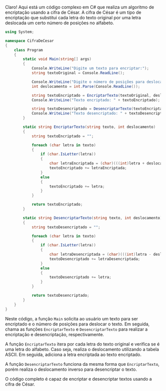 Claro! Aqui está um código complexo em C# que realiza um algoritmo de encriptação usando a cifra de César. A cifra de César é um tipo de encriptação que substitui cada letra do texto original por uma letra deslocada um certo número de posições no alfabeto.

```csharp
using System;

namespace CifraDeCesar
{
    class Program
    {
        static void Main(string[] args)
        {
            Console.WriteLine("Digite um texto para encriptar:");
            string textoOriginal = Console.ReadLine();

            Console.WriteLine("Digite o número de posições para deslocar o texto:");
            int deslocamento = int.Parse(Console.ReadLine());

            string textoEncriptado = EncriptarTexto(textoOriginal, deslocamento);
            Console.WriteLine("Texto encriptado: " + textoEncriptado);

            string textoDesencriptado = DesencriptarTexto(textoEncriptado, deslocamento);
            Console.WriteLine("Texto desencriptado: " + textoDesencriptado);
        }

        static string EncriptarTexto(string texto, int deslocamento)
        {
            string textoEncriptado = "";

            foreach (char letra in texto)
            {
                if (char.IsLetter(letra))
                {
                    char letraEncriptada = (char)(((int)letra + deslocamento - 65) % 26 + 65);
                    textoEncriptado += letraEncriptada;
                }
                else
                {
                    textoEncriptado += letra;
                }
            }

            return textoEncriptado;
        }

        static string DesencriptarTexto(string texto, int deslocamento)
        {
            string textoDesencriptado = "";

            foreach (char letra in texto)
            {
                if (char.IsLetter(letra))
                {
                    char letraDesencriptada = (char)(((int)letra - deslocamento - 65 + 26) % 26 + 65);
                    textoDesencriptado += letraDesencriptada;
                }
                else
                {
                    textoDesencriptado += letra;
                }
            }

            return textoDesencriptado;
        }
    }
}
```

Neste código, a função `Main` solicita ao usuário um texto para ser encriptado e o número de posições para deslocar o texto. Em seguida, chama as funções `EncriptarTexto` e `DesencriptarTexto` para realizar a encriptação e desencriptação, respectivamente.

A função `EncriptarTexto` itera por cada letra do texto original e verifica se é uma letra do alfabeto. Caso seja, realiza o deslocamento utilizando a tabela ASCII. Em seguida, adiciona a letra encriptada ao texto encriptado.

A função `DesencriptarTexto` funciona da mesma forma que `EncriptarTexto`, porém realiza o deslocamento inverso para desencriptar o texto.

O código completo é capaz de encriptar e desencriptar textos usando a cifra de César.